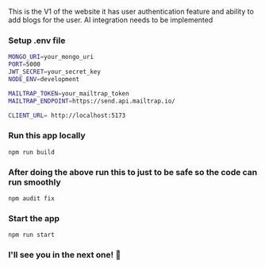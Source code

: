 This is the V1 of the website it has user authentication feature and ability to add blogs for the user.
AI integration needs to be implemented

### Setup .env file

```bash
MONGO_URI=your_mongo_uri
PORT=5000
JWT_SECRET=your_secret_key
NODE_ENV=development

MAILTRAP_TOKEN=your_mailtrap_token
MAILTRAP_ENDPOINT=https://send.api.mailtrap.io/

CLIENT_URL= http://localhost:5173
```

### Run this app locally

```shell
npm run build
```
### After doing the above run this to just to be safe so the code can run smoothly
```shell
npm audit fix
```
### Start the app

```shell
npm run start
```

### I'll see you in the next one! 🚀
